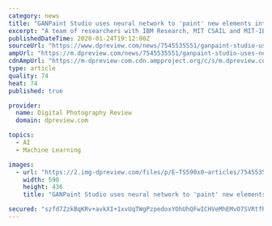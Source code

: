 ```yaml
---
category: news
title: "GANPaint Studio uses neural network to 'paint' new elements into images"
excerpt: "A team of researchers with IBM Research, MIT CSAIL and MIT-IBM Watson AI Lab has launched a new online tool called GANPaint Studio that utilizes a GAN neural network and semantic brushes to 'draw' entirely new elements into existing images. In the case of this particular tool, the elements include grass, clouds, brick, doors, trees, sky and domes."
publishedDateTime: 2020-01-24T19:12:00Z
sourceUrl: "https://www.dpreview.com/news/7545535551/ganpaint-studio-uses-neural-network-to-paint-new-elements-into-images"
ampUrl: "https://m.dpreview.com/news/7545535551/ganpaint-studio-uses-neural-network-to-paint-new-elements-into-images.amp"
cdnAmpUrl: "https://m-dpreview-com.cdn.ampproject.org/c/s/m.dpreview.com/news/7545535551/ganpaint-studio-uses-neural-network-to-paint-new-elements-into-images.amp"
type: article
quality: 74
heat: 74
published: true

provider:
  name: Digital Photography Review
  domain: dpreview.com

topics:
  - AI
  - Machine Learning

images:
  - url: "https://2.img-dpreview.com/files/p/E~TS590x0~articles/7545535551/original_main.jpeg"
    width: 590
    height: 436
    title: "GANPaint Studio uses neural network to 'paint' new elements into images"

secured: "szfd7ZzkBqKRv+avkXI+1xvUqTWgPzpedoxYOhUhQFwICHVeMhEMvO7SVRtfRJXKR+nrsR6JvvTXyYF14y0d0tfd3PM12xcTVdSYq8kKWumKCSs9pQQ+q692R+Im4Vq4pjWaCCJ3u6o7InsI+gJ6G4pSihkdycAzPmO0YgguLoKIt9vAp27n1cOnlLVcphkZYEeDclStEhBQmUkljJmNYUfU6mVulmqeT5rTsyfEGnm3MjrCqbz/B1MpOtJlPS/fPvb//+fD5TW98gQHqGGciblJYiIAnj1uOgTW5XL3abjWULcz8dbmSgH2LzZTk3BK3IEPPQI+9wZc65hhWhn9m1S1d3IV/Sr9n5Jf3SHhRiihitJS2H7A1xyXWFBNmisCEKuyCkZOhiembKZfA4kzd7bdIWpeizh5v3ZdTA3Bzeft8y0VgF+DdvM1y3t4QYlBpnoiNiHuXxaOhb4bAYpF4p09kdpiRjIyKGhOTbLFFCQ=;tc6YrsPWD6FGujXIT5/Riw=="
---
```


